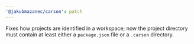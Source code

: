 ```yaml
---
'@jakubmazanec/carson': patch
---
```


Fixes how projects are identified in a workspace; now the project directory must contain at least
either a `package.json` file or a `.carson` directory.
